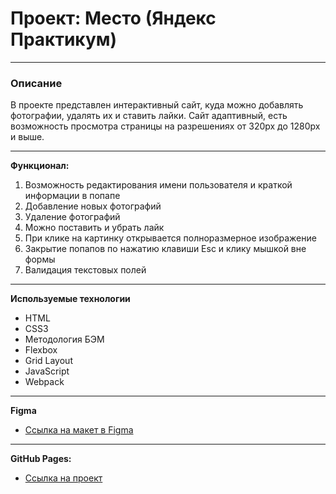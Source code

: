 # Проект: Место (Яндекс Практикум)
***

### Описание

В проекте представлен интерактивный сайт, куда можно добавлять фотографии, удалять их и ставить лайки.
Сайт адаптивный, есть возможность просмотра страницы на разрешениях от 320px до 1280px и выше.
***
**Функционал:**
1. Возможность редактирования имени пользователя и краткой информации в попапе
2. Добавление новых фотографий
3. Удаление фотографий
4. Можно поставить и убрать лайк
5. При клике на картинку открывается полноразмерное изображение
6. Закрытие попапов по нажатию клавиши Esc и клику мышкой вне формы
7. Валидация текстовых полей
***
**Используемые технологии**
* HTML
* CSS3
* Методология БЭМ
* Flexbox
* Grid Layout
* JavaScript
* Webpack
***
**Figma**

* [Ссылка на макет в Figma](https://www.figma.com/file/2cn9N9jSkmxD84oJik7xL7/JavaScript.-Sprint-4?node-id=0%3A1)
***
**GitHub Pages:**
* [Ссылка на проект](https://stasyansky.github.io/mesto/index.html)

